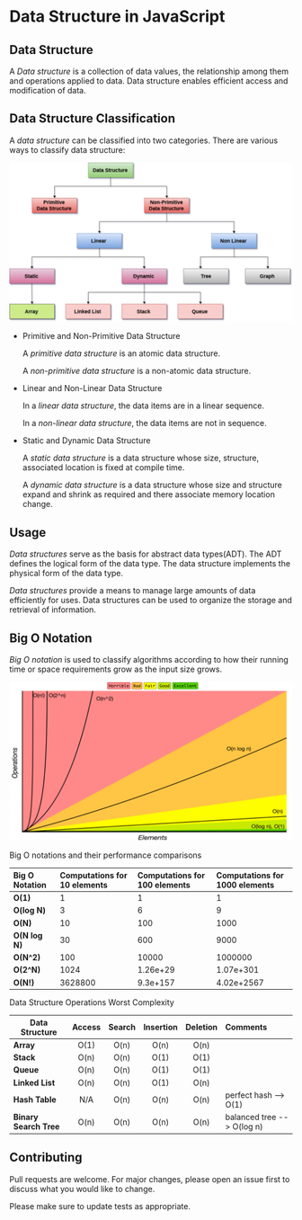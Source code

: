 # Data Structure in JavaScript

## Data Structure

A _Data structure_ is a collection of data values, the relationship among them and operations applied to data. Data structure enables efficient access and modification of data.

## Data Structure Classification

A _data structure_ can be classified into two categories. There are various ways to classify data structure:

![Data structure classification](./assets/ds-classification.png)

- Primitive and Non-Primitive Data Structure

  A _primitive data structure_ is an atomic data structure.

  A _non-primitive data structure_ is a non-atomic data structure.

- Linear and Non-Linear Data Structure

  In a _linear data structure_, the data items are in a linear sequence.

  In a _non-linear data structure_, the data items are not in sequence.

- Static and Dynamic Data Structure

  A _static data structure_ is a data structure whose size, structure, associated location is fixed at compile time.

  A _dynamic data structure_ is a data structure whose size and structure expand and shrink as required and there associate memory location change.

## Usage

_Data structures_ serve as the basis for abstract data types(ADT). The ADT defines the logical form of the data type. The data structure implements the physical form of the data type.

_Data structures_ provide a means to manage large amounts of data efficiently for uses. Data structures can be used to organize the storage and retrieval of information.

## Big O Notation

_Big O notation_ is used to classify algorithms according to how their running time or space requirements grow as the input size grows.

![Big O graph](./assets/big-o-graph.png)

Big O notations and their performance comparisons

| Big O Notation | Computations for 10 elements | Computations for 100 elements | Computations for 1000 elements |
| :------------- | :--------------------------- | :---------------------------- | :----------------------------- |
| **O(1)**       | 1                            | 1                             | 1                              |
| **O(log N)**   | 3                            | 6                             | 9                              |
| **O(N)**       | 10                           | 100                           | 1000                           |
| **O(N log N)** | 30                           | 600                           | 9000                           |
| **O(N^2)**     | 100                          | 10000                         | 1000000                        |
| **O(2^N)**     | 1024                         | 1.26e+29                      | 1.07e+301                      |
| **O(N!)**      | 3628800                      | 9.3e+157                      | 4.02e+2567                     |

Data Structure Operations Worst Complexity

| Data Structure         | Access | Search | Insertion | Deletion | Comments                   |
| ---------------------- | :----: | :----: | :-------: | :------: | :------------------------- |
| **Array**              |  O(1)  |  O(n)  |   O(n)    |   O(n)   |                            |
| **Stack**              |  O(n)  |  O(n)  |   O(1)    |   O(1)   |                            |
| **Queue**              |  O(n)  |  O(n)  |   O(1)    |   O(1)   |                            |
| **Linked List**        |  O(n)  |  O(n)  |   O(1)    |   O(n)   |                            |
| **Hash Table**         |  N/A   |  O(n)  |   O(n)    |   O(n)   | perfect hash --> O(1)      |
| **Binary Search Tree** |  O(n)  |  O(n)  |   O(n)    |   O(n)   | balanced tree --> O(log n) |

## Contributing

Pull requests are welcome. For major changes, please open an issue first to discuss what you would like to change.

Please make sure to update tests as appropriate.
